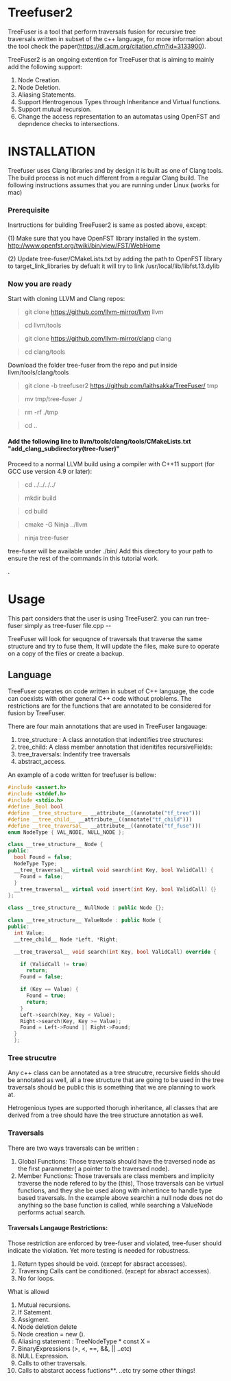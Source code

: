 # Treefuser2
TreeFuser is a tool that perform traversals fusion for recursive tree traversals written in subset of the c++ language, for more information about the tool check the paper(https://dl.acm.org/citation.cfm?id=3133900).

TreeFuser2 is an ongoing extention for TreeFuser that is aiming to mainly add the following support:
1. Node Creation.
2. Node Deletion.
3. Aliasing Statements.
4. Support Hentrogenous Types through Inheritance and Virtual functions.
5. Support mutual recursion.
6. Change the access representation to an automatas using OpenFST and depndence checks to intersections.


# INSTALLATION

Treefuser uses Clang libraries and by design it is built as one of Clang tools. The build process is not much different from a regular Clang build. The following instructions assumes that you are running under Linux (works for mac)

### Prerequisite 
Insrtructions for building TreeFuser2 is same as posted above, except:

(1) Make sure that you have OpenFST library installed in the system. http://www.openfst.org/twiki/bin/view/FST/WebHome 

(2) Update tree-fuser/CMakeLists.txt by adding the path to OpenFST library to target_link_libraries
by defualt it will try to link  /usr/local/lib/libfst.13.dylib 

### Now you are ready

Start with cloning LLVM and Clang repos:

> git clone https://github.com/llvm-mirror/llvm llvm

> cd llvm/tools

> git clone https://github.com/llvm-mirror/clang clang

> cd clang/tools

Download the folder tree-fuser from the repo and put inside llvm/tools/clang/tools
> git clone -b treefuser2 https://github.com/laithsakka/TreeFuser/ tmp

> mv tmp/tree-fuser ./

> rm -rf ./tmp

> cd ..

#### Add the following line to llvm/tools/clang/tools/CMakeLists.txt \"add_clang_subdirectory(tree-fuser)\" 

Proceed to a normal LLVM build using a compiler with C++11 support (for GCC use version 4.9 or later):

> cd ../../../../

> mkdir build

> cd build

> cmake -G Ninja ../llvm

> ninja tree-fuser

tree-fuser will be available under ./bin/ Add this directory to your path to ensure the rest of the commands in this tutorial work.

.

# Usage
This part considers that the user is using TreeFuser2.
you can run tree-fuser simply as tree-fuser file.cpp --

TreeFuser will look for sequqnce of traversals that traverse the same structure and try to fuse them, It will update the files, make sure to operate on a copy of the files or create a backup.

## Language 
TreeFuser operates on code written in subset of C++ language, the code can coexists with other general C++ code without problems.
The restrictions are for the functions that are annotated to be considered for fusion by TreeFuser.

There are four main annotations that are used in TreeFuser langauage:

1. tree_structure : A class annotation that indentifies tree structures:
2. tree_child: A class member annotation that idenitifes recursiveFields: 
3. tree_traversals: Indentify tree traversals
4. abstract_access.

An example of a code written for treefuser is bellow:

```c++
#include <assert.h>
#include <stddef.h>
#include <stdio.h>
#define _Bool bool
#define __tree_structure__ __attribute__((annotate("tf_tree")))
#define __tree_child__ __attribute__((annotate("tf_child")))
#define __tree_traversal__ __attribute__((annotate("tf_fuse")))
enum NodeType { VAL_NODE, NULL_NODE };

class __tree_structure__ Node {
public:
  bool Found = false;
  NodeType Type;
  __tree_traversal__ virtual void search(int Key, bool ValidCall) {
    Found = false;
  }
  __tree_traversal__ virtual void insert(int Key, bool ValidCall) {}
};

class __tree_structure__ NullNode : public Node {};

class __tree_structure__ ValueNode : public Node {
public:
  int Value;
  __tree_child__ Node *Left, *Right;

  __tree_traversal__ void search(int Key, bool ValidCall) override {

    if (ValidCall != true)
      return;
    Found = false;

    if (Key == Value) {
      Found = true;
      return;
    }
    Left->search(Key, Key < Value);
    Right->search(Key, Key >= Value);
    Found = Left->Found || Right->Found;
  }
  };
```

### Tree strucutre
Any c++ class can be annotated as a tree strucutre, recursive fields should be annotated as well,
all a tree structure that are going to be used in the tree traversals should be public this is something that 
we are planning to work at.

Hetrogenious types are supported thorugh inheritance, all classes that are derived from a tree should
have the tree structure annotation as well.

### Traversals
There are two ways traversals can be written :

1. Global Functions: Those traversals should have the traversed node as the first paranmeter( a pointer to the traversed node).
2. Member Functions: Those traversals are class members and implicity traverse the node refered to by the (this), 
Those traversals can be virtual functions, and they she be used along with inhertince to handle type based traversals.
In the example above searchin a null node does not do anything so the base function is called, while searching a ValueNode performs actual search.

#### Traversals Langauge Restrictions:
Those restriction are enforced by tree-fuser and violated, tree-fuser should indicate the violation. 
Yet more testing is needed for robustness.

1. Return types should be void. (except for absract accesses).
2. Traversing Calls cant be conditioned. (except for absract accesses).
3. No for loops.

What is allowd
1. Mutual recursions.
2. If Satement.
3. Assigment.
4. Node deletion delete <path to tree node>
5. Node creation <path to tree node> = new ().
6. Aliasing statement : TreeNodeType * const X = <path to tree node>
7. BinaryExpressions (>, <, ==, &&, || ..etc)
8. NULL Expression.
9. Calls to other traversals.
10. Calls to abstarct access fuctions**.
..etc try some other things! 
                            


